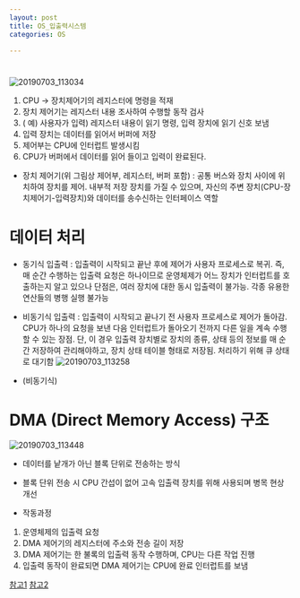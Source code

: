 ```yaml
---
layout: post
title: OS_입출력시스템
categories: OS

---
```


#

![20190703_113034](https://user-images.githubusercontent.com/47915302/60558984-006f8d80-9d86-11e9-8875-848b1b97199f.png)


1. CPU -> 장치제어기의 레지스터에 명령을 적재
2. 장치 제어기는 레지스터 내용 조사하여 수행할 동작 검사
3. ( 예) 사용자가 입력) 레지스터 내용이 읽기 명령, 입력 장치에 읽기 신호 보냄
4. 입력 장치는 데이터를 읽어서 버퍼에 저장
5. 제어부는 CPU에 인터럽트 발생시킴
6. CPU가 버퍼에서 데이터를 읽어 들이고 입력이 완료된다.

* 장치 제어기(위 그림상 제어부, 레지스터, 버퍼 포함) : 공통 버스와 장치 사이에 위치하여 장치를 제어. 내부적 저장 장치를 가질 수 있으며, 자신의 주변 장치(CPU-장치제어기-입력장치)와 데이터를 송수신하는 인터페이스 역할


# 데이터 처리 

* 동기식 입출력 : 입출력이 시작되고 끝난 후에 제어가 사용자 프로세스로 복귀. 즉, 매 순간 수행하는 입출력 요청은 하나이므로 운영체제가 어느 장치가 인터럽트를 호출하는지 알고 있으나 단점은, 여러 장치에 대한 동시 입출력이 불가능. 각종 유용한 연산들의 병행 실행 불가능



* 비동기식 입출력 : 입출력이 시작되고 끝나기 전 사용자 프로세스로 제어가 돌아감. CPU가 하나의 요청을 보낸 다음 인터럽트가 돌아오기 전까지 다른 일을 계속 수행할 수 있는 장점. 단, 이 경우 입출력 장치별로 장치의 종류, 상태 등의 정보를 매 순간 저장하여 관리해야하고, 장치 상태 테이블 형태로 저장됨. 처리하기 위해 큐 상태로 대기함 
![20190703_113258](https://user-images.githubusercontent.com/47915302/60559066-517f8180-9d86-11e9-899e-6ee20dde0dd8.png)
* (비동기식)

# DMA (Direct Memory Access) 구조

 ![20190703_113448](https://user-images.githubusercontent.com/47915302/60559198-b20ebe80-9d86-11e9-9ce2-7f8f31e0af2e.png)

* 데이터를 낱개가 아닌 블록 단위로 전송하는 방식
* 블록 단위 전송 시 CPU 간섭이 없어 고속 입출력 장치를 위해 사용되며 병목 현상 개선

* 작동과정
 1) 운영체제의 입출력 요청
 2) DMA 제어기의 레지스터에 주소와 전송 길이 저장
 3) DMA 제어기는 한 불록의 입출력 동작 수행하며, CPU는 다른 작업 진행
 4) 입출력 동작이 완료되면 DMA 제어기는 CPU에 완료 인터럽트를 보냄
 
 [참고1] [참고2]
 
 [참고1]: https://www.youtube.com/watch?v=xOIb5OrgNdg
 [참고2]: http://blog.naver.com/PostView.nhn?blogId=ljh0326s&logNo=220888564291


